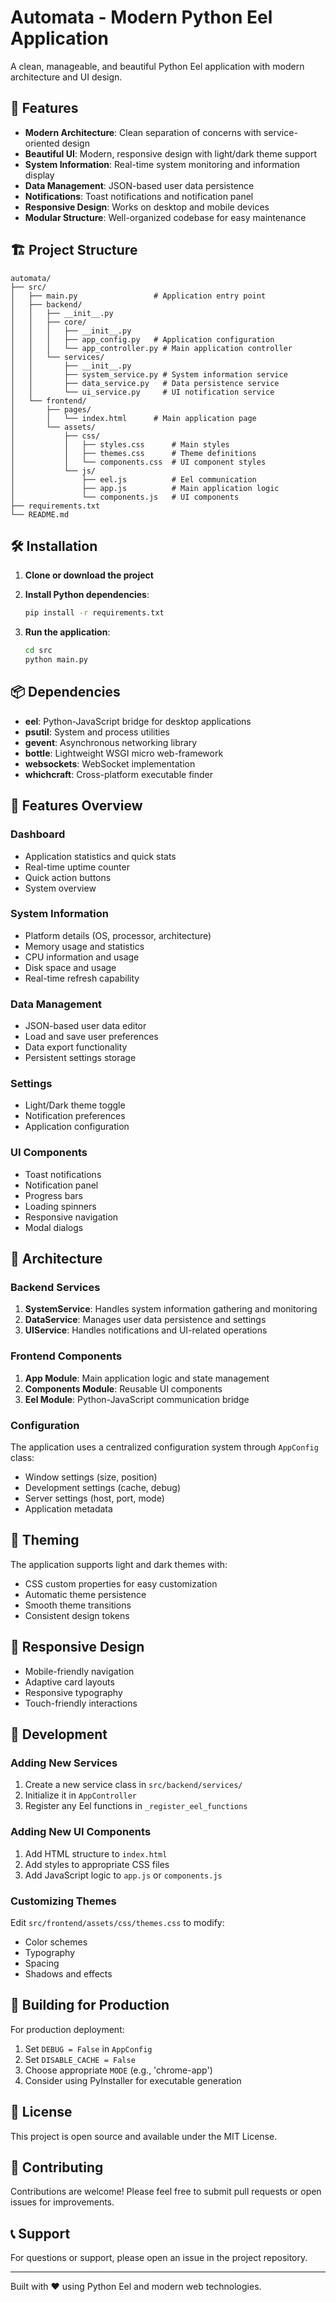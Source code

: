 # Automata - Modern Python Eel Application

A clean, manageable, and beautiful Python Eel application with modern architecture and UI design.

## 🚀 Features

- **Modern Architecture**: Clean separation of concerns with service-oriented design
- **Beautiful UI**: Modern, responsive design with light/dark theme support
- **System Information**: Real-time system monitoring and information display
- **Data Management**: JSON-based user data persistence
- **Notifications**: Toast notifications and notification panel
- **Responsive Design**: Works on desktop and mobile devices
- **Modular Structure**: Well-organized codebase for easy maintenance

## 🏗️ Project Structure

```
automata/
├── src/
│   ├── main.py                 # Application entry point
│   ├── backend/
│   │   ├── __init__.py
│   │   ├── core/
│   │   │   ├── __init__.py
│   │   │   ├── app_config.py   # Application configuration
│   │   │   └── app_controller.py # Main application controller
│   │   └── services/
│   │       ├── __init__.py
│   │       ├── system_service.py # System information service
│   │       ├── data_service.py   # Data persistence service
│   │       └── ui_service.py     # UI notification service
│   └── frontend/
│       ├── pages/
│       │   └── index.html      # Main application page
│       └── assets/
│           ├── css/
│           │   ├── styles.css      # Main styles
│           │   ├── themes.css      # Theme definitions
│           │   └── components.css  # UI component styles
│           └── js/
│               ├── eel.js          # Eel communication
│               ├── app.js          # Main application logic
│               └── components.js   # UI components
├── requirements.txt
└── README.md
```

## 🛠️ Installation

1. **Clone or download the project**

2. **Install Python dependencies**:
   ```bash
   pip install -r requirements.txt
   ```

3. **Run the application**:
   ```bash
   cd src
   python main.py
   ```

## 📦 Dependencies

- **eel**: Python-JavaScript bridge for desktop applications
- **psutil**: System and process utilities
- **gevent**: Asynchronous networking library
- **bottle**: Lightweight WSGI micro web-framework
- **websockets**: WebSocket implementation
- **whichcraft**: Cross-platform executable finder

## 🎨 Features Overview

### Dashboard
- Application statistics and quick stats
- Real-time uptime counter
- Quick action buttons
- System overview

### System Information
- Platform details (OS, processor, architecture)
- Memory usage and statistics
- CPU information and usage
- Disk space and usage
- Real-time refresh capability

### Data Management
- JSON-based user data editor
- Load and save user preferences
- Data export functionality
- Persistent settings storage

### Settings
- Light/Dark theme toggle
- Notification preferences
- Application configuration

### UI Components
- Toast notifications
- Notification panel
- Progress bars
- Loading spinners
- Responsive navigation
- Modal dialogs

## 🎯 Architecture

### Backend Services

1. **SystemService**: Handles system information gathering and monitoring
2. **DataService**: Manages user data persistence and settings
3. **UIService**: Handles notifications and UI-related operations

### Frontend Components

1. **App Module**: Main application logic and state management
2. **Components Module**: Reusable UI components
3. **Eel Module**: Python-JavaScript communication bridge

### Configuration

The application uses a centralized configuration system through `AppConfig` class:
- Window settings (size, position)
- Development settings (cache, debug)
- Server settings (host, port, mode)
- Application metadata

## 🎨 Theming

The application supports light and dark themes with:
- CSS custom properties for easy customization
- Automatic theme persistence
- Smooth theme transitions
- Consistent design tokens

## 📱 Responsive Design

- Mobile-friendly navigation
- Adaptive card layouts
- Responsive typography
- Touch-friendly interactions

## 🔧 Development

### Adding New Services

1. Create a new service class in `src/backend/services/`
2. Initialize it in `AppController`
3. Register any Eel functions in `_register_eel_functions`

### Adding New UI Components

1. Add HTML structure to `index.html`
2. Add styles to appropriate CSS files
3. Add JavaScript logic to `app.js` or `components.js`

### Customizing Themes

Edit `src/frontend/assets/css/themes.css` to modify:
- Color schemes
- Typography
- Spacing
- Shadows and effects

## 🚀 Building for Production

For production deployment:

1. Set `DEBUG = False` in `AppConfig`
2. Set `DISABLE_CACHE = False`
3. Choose appropriate `MODE` (e.g., 'chrome-app')
4. Consider using PyInstaller for executable generation

## 📄 License

This project is open source and available under the MIT License.

## 🤝 Contributing

Contributions are welcome! Please feel free to submit pull requests or open issues for improvements.

## 📞 Support

For questions or support, please open an issue in the project repository.

---

Built with ❤️ using Python Eel and modern web technologies. 